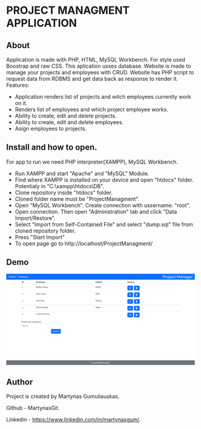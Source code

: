 # PROJECT MANAGMENT APPLICATION

## About

Application is made with PHP, HTML, MySQL Workbench.
For style used Boostrap and raw CSS.
This aplication usses database.
Website is made to manage your projects and employees with CRUD.
Website has PHP script to request data from RDBMS and get data back as response to render it.
Features:
- Application renders list of projects and witch employees currently work on it.
- Renders list of employees and which project employee works.
- Ability to create, edit and delete projects.
- Ability to create, edit and delete employees.
- Asign employees to projects.

## Install and how to open.

For app to run we need PHP interpreter(XAMPP), MySQL Workbench.
- Run XAMPP and start "Apache" and "MySQL"  Module.
- Find where XAMPP is installed on your device and open "htdocs" folder. Potentialy in "C:\xampp\htdocs\DB".
- Clone repository inside "htdocs" folder.
- Cloned folder name must be "ProjectManagment".
- Open "MySQL Workbench". Create connection with ussername: "root".
- Open connection. Then open "Administration" tab and click "Data Import/Restore".
- Select "Import from Self-Contained File" and select "dump.sql" file from cloned repository folder.
- Press "Start Import"
- To open page go to http://localhost/ProjectManagment/

## Demo

![ScreenShot](/src/demo_sc/Demo.png)

## Author
Project is created by Martynas Gumuliauskas.

Github - MartynasGit.

Linkedin - https://www.linkedin.com/in/martynasgum/.